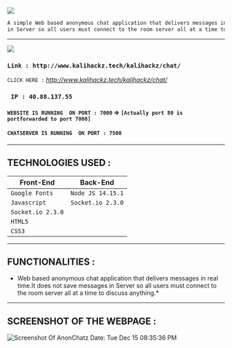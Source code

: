 <img src="https://via.placeholder.com/1270x120/0d1117/fffff?text=Anonymous+Online+Chat+Web+Application" />

```html
A simple Web based anonymous chat application that delivers messages in real time.It does not save messages 
in Server so all users must connect to the room server all at a time to discuss anything.
```
---------------------------------------------------------------------------------------------------------------------------------------------------

<img src="https://via.placeholder.com/1270x120/0d1117/BFFF00?text=DOMAIN+AND+IP+INFO" />

### `Link : http://www.kalihackz.tech/kalihackz/chat/`

`CLICK HERE :` *http://www.kalihackz.tech/kalihackz/chat/* 

### ` IP : 40.88.137.55` 

#### ` WEBSITE IS RUNNING  ON PORT : 7000 ` => `[Actually port 80 is portforwarded to port 7000]` 

#### ` CHATSERVER IS RUNNING  ON PORT : 7500 `  

---------------------------------------------------------------------------------------------------------------------------------------------------

## TECHNOLOGIES USED :

Front-End | Back-End
----------|---------  
`Google Fonts` | `Node JS 14.15.1`
`Javascript` | `Socket.io 2.3.0`
`Socket.io 2.3.0` |  
`HTML5` |  
`CSS3` | 

---------------------------------------------------------------------------------------------------------------------------------------------------

## FUNCTIONALITIES :

* Web based anonymous chat application that delivers messages in real time.It does not save messages in Server so all users must connect to the room server all at a time to discuss anything.*

---------------------------------------------------------------------------------------------------------------------------------------------------

## SCREENSHOT OF THE WEBPAGE :

![Screenshot Of AnonChatz Date: Tue Dec 15 08:35:36 PM](https://i.imgur.com/kWtOWOY.png)
